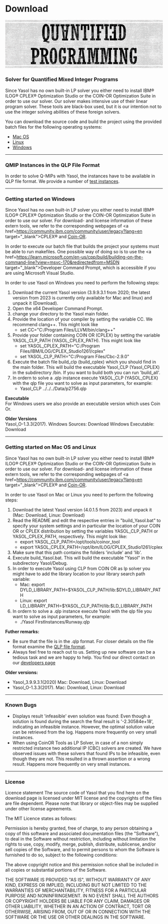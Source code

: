 # Download

![HomePic](images/HomePic.png)

### Solver for Quantified Mixed Integer Programs

Since Yasol has no own built-in LP solver you either need to install IBM® ILOG® CPLEX® Optimization Studio or the COIN-OR Optimization Suite in order to use our solver. Our solver makes intensive use of their linear program solver. These tools are black-box used, but it is our intention not to use the integer solving abilities of these foreign solvers.

You can download the source code and build the project using the provided batch files for the following operating systems:

* [Mac OS](#getting-started-on-mac-os-and-linux)
* [Linux](#getting-started-on-mac-os-and-linux)
* [Windows](#getting-started-on-windows)
---
### QMIP Instances in the QLP File Format

In order to solve Q-MIPs with Yasol, the instances have to be available in QLP file format. We provide a number of [test instances](Instances.md).

---

### Getting started on Windows

Since Yasol has no own built-in LP solver you either need to install IBM® ILOG® CPLEX® Optimization Studio or the COIN-OR Optimization Suite in order to use our solver. For download- and license information of these extern tools, we refer to the corresponding webpages of <a href=https://community.ibm.com/community/user/legacy?lang=en target="_blank">CPLEX®</a> and <a href=https://www.coin-or.org/ target="_blank">Coin-OR</a>.

In order to execute our batch file that builds the project your systems must be able to run makefiles. One possible way of doing so is to use the <a href=https://learn.microsoft.com/en-us/cpp/build/building-on-the-command-line?view=msvc-170&redirectedfrom=MSDN target="_blank">Developer Command Prompt</a>, which is accessible if you are using Microsoft Visual Studio.  

In order to use Yasol on Windows you need to perform the following steps:

1. Download the current Yasol version (3.9.9.3.1 from 2020; the latest version from 2023 is currently only available for Mac and linux) and unpack it (Download).
2. Open the x64 Developer Command Prompt.
3. change your directory to the Yasol main folder.
4. Provide the location of your compiler by setting the variable CC. We recommend clang++. This might look like
    * set CC="C:/Program Files/LLVM/bin/clang++"
5. Provide your folder containing COIN OR (CPLEX) by setting the variable YASOL_CLP_PATH (YASOL_CPLEX_PATH). This might look like
    * set YASOL_CPLEX_PATH="C:/Program Files/IBM/ILOG/CPLEX_Studio1261/cplex"
    * set YASOL_CLP_PATH="C:/Program Files/Cbc-2.9.0"
6. Execute the batch file build_clp (build_cplex) which you should find in the main folder. This will build the executable Yasol_CLP (Yasol_CPLEX) in the subdirectory /bin. If you want to build both you can run 'build_all'.
7. In ordern to solve a .qlp instance execute YASOL_CLP (YASOL_CPLEX) with the qlp file you want to solve as input parameters, for example: 
    * Yasol_CLP ../../../Data/p2756.qlp

**Executable** <br>
For Windows users we also provide an executable version which uses Coin Or.

**Older Versions** <br>
Yasol_O-1.3.3(2017). Windows Sources: Download Windows Executable: Download

---
### Getting started on Mac OS and Linux

Since Yasol has no own built-in LP solver you either need to install IBM® ILOG® CPLEX® Optimization Studio or the COIN-OR Optimization Suite in order to use our solver. For download- and license information of these extern tools, we refer to the corresponding webpages of <a href=https://community.ibm.com/community/user/legacy?lang=en target="_blank">CPLEX®</a> and <a href=https://www.coin-or.org/ target="_blank">Coin-OR</a>.

In order to use Yasol on Mac or Linux you need to perform the following steps:

1. Download the latest Yasol version (4.0.1.5 from 2023) and unpack it (Mac: Download, Linux: Download)
2. Read the README and edit the respective entries in "build_Yasol.bat" to specify your system settings and in particular the location of your COIN OR or CPLEX distribution by setting the variables YASOL_CLP_PATH or YASOL_CPLEX_PATH, respectively. This might look like:
    * export YASOL_CLP_PATH=/opt/tools/coinor_tool
    * export YASOL_CPLEX_PATH=/opt/ibm/ILOG/CPLEX_Studio1261/cplex
3. Make sure that this path contains the folders 'include' and 'lib'.
4. Execute build_Yasol.bat. This will build the executable "Yasol" in the subdirectory Yasol/Debug.
5. In order to execute Yasol using CLP from COIN OR as lp solver you might have to add the library location to your library search path variable:
    * Mac: export DYLD_LIBRARY_PATH=\$YASOL_CLP_PATH/lib:$DYLD_LIBRARY_PATH
    * Linux: export LD_LIBRARY_PATH=\$YASOL_CLP_PATH/lib:$LD_LIBRARY_PATH
6. In ordern to solve a .qlp instance execute Yasol with the qlp file you want to solve as input parameters, for example: 
    * ./Yasol FirstInstances/Runway.qlp

**Futher remarks:**

* Be sure that the file is in the .qlp format. For closer details on the file format examine the [QLP file format](About_Yasol.md#the-qlp-file-format).
* Always feel free to reach out to us. Setting up new software can be a tedious task and we are happy to help. You find our direct contact on our [developers page](Credits.md#developers)

**Older versions:**

* Yasol_3.9.9.3.1(2020) Mac: Download, Linux: Download
* Yasol_O-1.3.3(2017). Mac: Download, Linux: Download
---
### Known Bugs

* Displays result 'infeasible' even solution was found: Even though a solution is found during the search the final result is '-2.30584e+18', indicating an infeasible instance. However, the optimal solution value can be retrieved from the log. Happens more frequently on very small instances.
* When using CoinOR Tools as LP Solver, in case of a non simply restricted instance two additional IP (CBC) solvers are created. We have observed issues with these solvers that found IPs to be infeasible, even though they are not. This resulted in a thrown assertion or a wrong result. Happens more frequently on very small instances.
---

### License

Licence statement
The source code of Yasol that you find here on the download page is licensed under MIT license and the copyrights of the files are file dependent. Please note that library or object-files may be supplied under other license agreements. 

The MIT Licence states as follows:

Permission is hereby granted, free of charge, to any person obtaining a copy of this software and associated documentation files (the "Software"), to deal in the Software without restriction, including without limitation the rights to use, copy, modify, merge, publish, distribute, sublicense, and/or sell copies of the Software, and to permit persons to whom the Software is furnished to do so, subject to the following conditions:

The above copyright notice and this permission notice shall be included in all copies or substantial portions of the Software.

THE SOFTWARE IS PROVIDED "AS IS", WITHOUT WARRANTY OF ANY KIND, EXPRESS OR IMPLIED, INCLUDING BUT NOT LIMITED TO THE WARRANTIES OF MERCHANTABILITY, FITNESS FOR A PARTICULAR PURPOSE AND NONINFRINGEMENT. IN NO EVENT SHALL THE AUTHORS OR COPYRIGHT HOLDERS BE LIABLE FOR ANY CLAIM, DAMAGES OR OTHER LIABILITY, WHETHER IN AN ACTION OF CONTRACT, TORT OR OTHERWISE, ARISING FROM, OUT OF OR IN CONNECTION WITH THE SOFTWARE OR THE USE OR OTHER DEALINGS IN THE SOFTWARE.